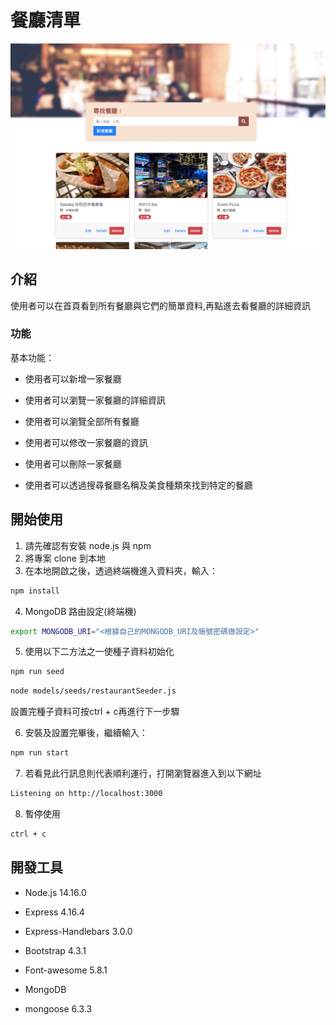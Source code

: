# 餐廳清單
![Restaurant List](./public/image/readmeImg.png)

## 介紹
使用者可以在首頁看到所有餐廳與它們的簡單資料,再點進去看餐廳的詳細資訊
### 功能

基本功能：

- 使用者可以新增一家餐廳
- 使用者可以瀏覽一家餐廳的詳細資訊
- 使用者可以瀏覽全部所有餐廳
- 使用者可以修改一家餐廳的資訊
- 使用者可以刪除一家餐廳

- 使用者可以透過搜尋餐廳名稱及美食種類來找到特定的餐廳

## 開始使用

1. 請先確認有安裝 node.js 與 npm
2. 將專案 clone 到本地
3. 在本地開啟之後，透過終端機進入資料夾，輸入：
```bash
npm install
```
4. MongoDB 路由設定(終端機)
```bash
export MONGODB_URI="<根據自己的MONGODB_URI及帳號密碼做設定>"
```
5. 使用以下二方法之一使種子資料初始化
```bash
npm run seed
```
```bash
node models/seeds/restaurantSeeder.js
```
設置完種子資料可按ctrl + c再進行下一步驟

6. 安裝及設置完畢後，繼續輸入：
```bash
npm run start
```
7. 若看見此行訊息則代表順利運行，打開瀏覽器進入到以下網址
```bash
Listening on http://localhost:3000
```
8. 暫停使用 
```bash
ctrl + c
```



## 開發工具

- Node.js 14.16.0
- Express 4.16.4
- Express-Handlebars 3.0.0
- Bootstrap 4.3.1
- Font-awesome 5.8.1

- MongoDB
- mongoose 6.3.3
